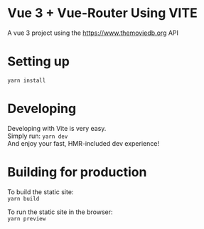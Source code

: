 # Vue 3 + Vue-Router Using VITE

A vue 3 project using the https://www.themoviedb.org API

# Setting up

`yarn install`


# Developing

Developing with Vite is very easy. <br>
Simply run: `yarn dev` <br>
And enjoy your fast, HMR-included dev experience!

# Building for production

To build the static site: <br>
`yarn build`

To run the static site in the browser: <br>
`yarn preview`
